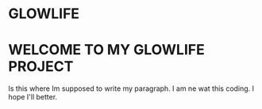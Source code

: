 # GLOWLIFE

<h1>
  WELCOME TO MY GLOWLIFE PROJECT
  </h1>

<p> 
  Is this where Im supposed to write my paragraph. I am ne wat this coding. I hope I'll better.
  </p>
